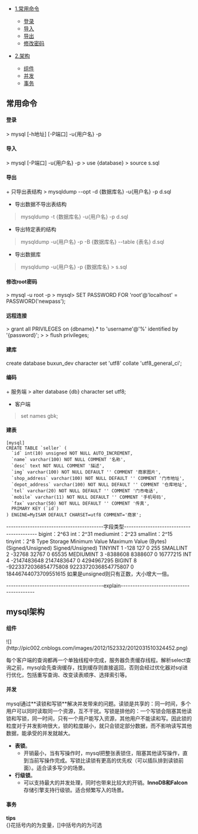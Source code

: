 + [1.常用命令](#1)
	- [登录](#1.1)
	- [导入](#1.2)
	- [导出](#1.3)
	- [修改密码](#1.4)

+ [2.架构](#2)
	- [组件](#2.1)
	- [并发](#2.2)
	- [事务](#2.3)



<h2 id="1">常用命令</h2>
<h4 id="1.1">登录</h4>
> mysql [-h地址] [-P端口] -u{用户名} -p

<h4 id="1.2">导入</h4>
> mysql [-P端口] -u{用户名} -p  
> use {database}  
> source s.sql  

<h4 id="1.3">导出</h4>
+ 只导出表结构  
> mysqldump --opt -d {数据库名} -u{用户名} -p d.sql  
 
+ 导出数据不导出表结构  
> mysqldump -t {数据库名} -u{用户名} -p d.sql  
  
+ 导出特定表的结构
> mysqldump -u{用户名} -p -B {数据库名} --table {表名} d.sql  

+ 导出数据库
> mysqldump -u{用户名} -p {数据库名} > s.sql

<h4 id="1.4">修改root密码</h4>
> mysql -u root -p
> mysql> SET PASSWORD FOR 'root'@'localhost' = PASSWORD('newpass');

<h4 id="1.5">远程连接</h4>
> grant all PRIVILEGES on {dbname}.* to 'username'@'%' identified by '{password}';
> 
> flush privileges;

<h4 id="1.6">建库</h4>
create database buxun_dev character set 'utf8' collate 'utf8_general_ci';

<h4 id="1.7">编码</h4>
+ 服务端
> alter database {db} character set utf8;

+ 客户端
> set names gbk;


<h4 id="1.8">建表</h4>

	[mysql]
	CREATE TABLE `seller` (
	  `id` int(10) unsigned NOT NULL AUTO_INCREMENT,
	  `name` varchar(100) NOT NULL COMMENT '名称',
	  `desc` text NOT NULL COMMENT '描述',
	  `img` varchar(100) NOT NULL DEFAULT '' COMMENT '商家图片',
	  `shop_address` varchar(100) NOT NULL DEFAULT '' COMMENT '门市地址',
	  `depot_address` varchar(100) NOT NULL DEFAULT '' COMMENT '仓库地址',
	  `tel` varchar(20) NOT NULL DEFAULT '' COMMENT '门市电话',
	  `mobile` varchar(11) NOT NULL DEFAULT '' COMMENT '手机号码',
	  `fax` varchar(50) NOT NULL DEFAULT '' COMMENT '传真',
	  PRIMARY KEY (`id`)
	) ENGINE=MyISAM DEFAULT CHARSET=utf8 COMMENT='商家';


-----------------------------------------字段类型-----------------------------------------
bigint：2^63
int：2^31
mediumint：2^23
smallint：2^15
tinyint：2^8
Type	Storage	Minimum Value	Maximum Value
 	(Bytes)	(Signed/Unsigned)	Signed/Unsigned)
TINYINT	1	-128	127
 	 	0	255
SMALLINT	2	-32768	32767
 	 	0	65535
MEDIUMINT	3	-8388608	8388607
 	 	0	16777215
INT	4	-2147483648	2147483647
 	 	0	4294967295
BIGINT	8	-9223372036854775808	9223372036854775807
 	 	0	18446744073709551615
如果是unsigned则只有正数，大小增大一倍。

-----------------------------------------explain-----------------------------------------


<h2 id="2">mysql架构</h2>
<h4 id="2.1">组件</h4>
![](http://pic002.cnblogs.com/images/2012/152332/2012031510324452.png)

每个客户端的查询都再一个单独线程中完成，服务器负责缓存线程。解析select查询之前，mysql会先查询缓存，找到缓存则直接返回，否则会经过优化器对sql进行优化，包括重写查询、改变读表顺序、选择索引等。

<h4 id="2.2">并发</h4>
mysql通过**读锁和写锁**解决并发带来的问题。读锁是共享的：同一时间，多个用户可以同时读取同一个资源，互不干扰。写锁是排他的：一个写锁会阻塞其他读锁和写锁，同一时间，只有一个用户能写入资源，其他用户不能读和写。因此锁的粒度对于并发影响很大，锁的粒度越小，就只会锁定部分数据，而不影响读写其他数据，能承受的并发就越大。

+ **表锁**。
	- 开销最小，当有写操作时，mysql把整张表锁住，阻塞其他读写操作，直到当前写操作完成。写锁比读锁有更高的优先权（可以插队排到读锁前面）。适合读多写少的场景。
+ **行级锁**。
	- 可以支持最大的并发处理，同时也带来比较大的开销。**InnoDB和Falcon**存储引擎支持行级锁。适合频繁写入的场景。

<h4 id="2.3">事务</h4>


********************************tips********************************  
{}花括号内的为变量，[]中括号内的为可选



